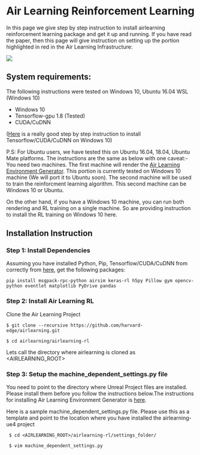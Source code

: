 # Air Learning Reinforcement Learning

In this page we give step by step instruction to install airlearning reinforcement learning package and get it up and running. If you have read the paper, then this page will give instruction on setting up the portion highlighted in red in the Air Learning Infrastructure:

![](https://github.com/harvard-edge/airlearning-rl/blob/master/docs/images/airlearning-rl.png)

## System requirements:
The following instructions were tested on Windows 10, Ubuntu 16.04 WSL (Windows 10)

* Windows 10
* Tensorflow-gpu 1.8 (Tested)
* CUDA/CuDNN 

([Here](https://medium.com/@lmoroney_40129/installing-tensorflow-with-gpu-on-windows-10-3309fec55a00) is a really good step by step instruction to install Tensorflow/CUDA/CuDNN on Windows 10)

P.S: For Ubuntu users, we have tested this on Ubuntu 16.04, 18.04, Ubuntu Mate platforms. The instructions are the same as below with one caveat:-You need two machines. The first machine will render the [Air Learning Environment Generator](https://github.com/harvard-edge/airlearning-ue4/tree/b4f27ea457936609745ddad1191ab8c54f8799ac). This portion is currently tested on Windows 10 machine (We will port it to Ubuntu soon). The second machine will be used to train the reinforcment learning algorithm. This second machine can be Windows 10 or Ubuntu. 

On the other hand, if you have a Windows 10 machine, you can run both rendering and RL training on a single machine. So are providing instruction to install the RL training on Windows 10 here.

## Installation Instruction

### Step 1: Install Dependencies
Assuming you have installed Python, Pip, Tensorflow/CUDA/CuDNN from correctly from [here](https://medium.com/@lmoroney_40129/installing-tensorflow-with-gpu-on-windows-10-3309fec55a00), get the following packages:

```pip install msgpack-rpc-python airsim keras-rl h5py Pillow gym opencv-python eventlet matplotlib PyDrive pandas```

### Step 2: Install Air Learning RL
Clone the Air Learning Project

```$ git clone --recursive https://github.com/harvard-edge/airlearning.git```

```$ cd airlearning/airlearning-rl```

Lets call the directory where airlearning is cloned as <AIRLEARNING_ROOT>
### Step 3: Setup the machine_dependent_settings.py file

You need to point to the directory where Unreal Project files are installed. Please install them before you follow the instructions below.The instructions for installing Air Learning Environment Generator is [here](https://github.com/harvard-edge/airlearning-ue4/tree/b4f27ea457936609745ddad1191ab8c54f8799ac). 

Here is a sample machine_dependent_settings.py file. Please use this as a template and point to the location where you have installed the airlearning-ue4 project

``` $ cd <AIRLEARNING_ROOT>/airlearning-rl/settings_folder/```

``` $ vim machine_dependent_settings.py```

